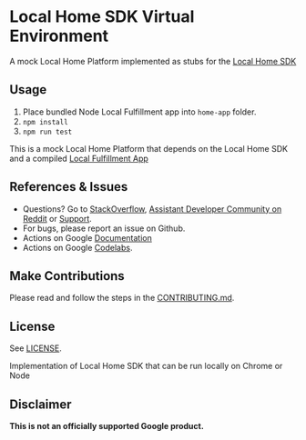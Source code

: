 # Local Home SDK Virtual Environment

A mock Local Home Platform implemented as stubs for the [Local Home SDK](https://github.com/actions-on-google/local-home-sdk)

## Usage

1. Place bundled Node Local Fulfillment app into `home-app` folder.
2. `npm install`
3. `npm run test`

This is a mock Local Home Platform that depends on the Local Home SDK and a compiled [Local Fulfillment App](https://github.com/actions-on-google/smart-home-local)

## References & Issues

- Questions? Go to [StackOverflow](https://stackoverflow.com/questions/tagged/actions-on-google), [Assistant Developer Community on Reddit](https://www.reddit.com/r/GoogleAssistantDev/) or [Support](https://developers.google.com/assistant/support).
- For bugs, please report an issue on Github.
- Actions on Google [Documentation](https://developers.google.com/assistant)
- Actions on Google [Codelabs](https://codelabs.developers.google.com/?cat=Assistant).

## Make Contributions

Please read and follow the steps in the [CONTRIBUTING.md](CONTRIBUTING.md).

## License

See [LICENSE](LICENSE).

Implementation of Local Home SDK that can be run locally on Chrome or Node

## Disclaimer
**This is not an officially supported Google product.**
